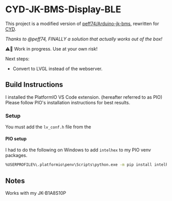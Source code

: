 # CYD-JK-BMS-Display-BLE

This project is a modified version of [peff74/Arduino-jk-bms](https://github.com/peff74/Arduino-jk-bms), rewritten for [CYD](https://github.com/witnessmenow/ESP32-Cheap-Yellow-Display).

*Thanks to @peff74, FINALLY a solution that actually works out of the box!*



⚠️🚧 Work in progress. Use at your own risk!

Next steps:
- Convert to LVGL instead of the webserver.




## Build Instructions

I installed the PlatformIO VS Code extension. (hereafter referred to as PIO) 
Please follow PIO's installation instructions for best results.

### Setup

You must add the ```lv_conf.h``` file from the 

#### PIO setup

I had to do the following on Windows to add ```intelhex``` to my PIO venv packages.
```bash
%USERPROFILE%\.platformio\penv\Scripts\python.exe -m pip install intelhex
```

## Notes

Works with my JK-B1A8S10P